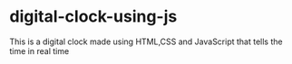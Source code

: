 # digital-clock-using-js
This is a digital clock made using HTML,CSS and JavaScript that tells the time in real time
